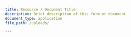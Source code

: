 ```yaml
---
title: Resource / Document Title
description: Brief description of this form or document
document_type: application
file_path: /uploads/

---
```

